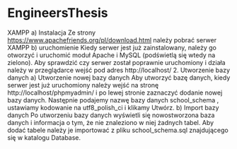 # EngineersThesis
XAMPP
a)	Instalacja
Ze strony https://www.apachefriends.org/pl/download.html należy pobrać serwer XAMPP 
b)	uruchomienie
Kiedy serwer jest już zainstalowany, należy go otworzyć i uruchomić moduł Apache i MySQL (podświetlą się wtedy na zielono). Aby sprawdzić czy serwer został poprawnie uruchomiony i działa należy w przeglądarce wejść pod adres http://localhost/
2.	Utworzenie bazy danych
a)	Utworzenie nowej bazy danych
Aby utworzyć bazę danych, kiedy serwer jest już uruchomiony należy wejść na stronę http://localhost/phpmyadmin/ i po lewej stronie zaznaczyć dodanie nowej bazy danych.
Następnie podajemy nazwę bazy danych  school_schema , ustawiamy kodowanie na utf8_polish_ci i klikamy Utwórz.
b)	Import bazy danych
Po utworzeniu bazy danych wyświetli  się nowostworzona baza danych i informacja o tym, że nie znaleziono w niej żadnych tabel. Aby dodać tabele należy je importować z pliku school_schema.sql znajdującego się w katalogu Database.

